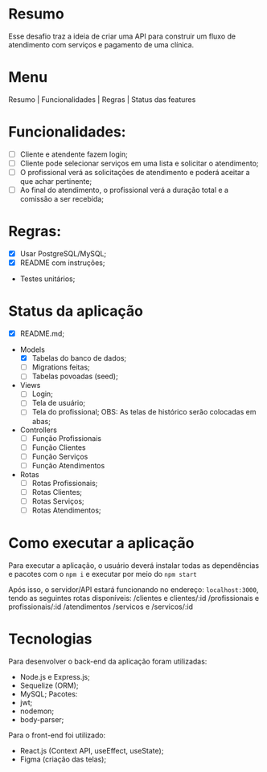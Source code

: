 # Resumo
Esse desafio traz a ideia de criar uma API para construir um 
fluxo de atendimento com serviços e pagamento de uma clínica.

# Menu
<p>Resumo | Funcionalidades | Regras | Status das features</p>
 

# Funcionalidades:
-[ ] Cliente e atendente fazem login;
-[ ] Cliente pode selecionar serviços em uma lista e solicitar
o atendimento;
-[ ] O profissional verá as solicitações de atendimento e poderá
aceitar a que achar pertinente;
-[ ] Ao final do atendimento, o profissional verá a duração
total e a comissão a ser recebida;

# Regras:
-[x] Usar PostgreSQL/MySQL;
-[x] README com instruções;
- Testes unitários;

# Status da aplicação
-[x] README.md;
- Models
	-[x] Tabelas do banco de dados;
	-[ ] Migrations feitas;
	-[ ] Tabelas povoadas (seed);
- Views
	-[ ] Login;
	-[ ] Tela de usuário;
	-[ ] Tela do profissional;
	OBS: As telas de histórico serão colocadas em abas;
- Controllers
	-[ ] Função Profissionais
	-[ ] Função Clientes
	-[ ] Função Serviços
	-[ ] Função Atendimentos
- Rotas
	-[ ] Rotas Profissionais;
	-[ ] Rotas Clientes;
	-[ ] Rotas Serviços;
	-[ ] Rotas Atendimentos;

# Como executar a aplicação
Para executar a aplicação, o usuário deverá instalar todas
as dependências e pacotes com o <code>npm i</code> e executar
por meio do <code>npm start</code>

Após isso, o servidor/API estará funcionando no endereço:
<code>localhost:3000</code>, tendo as seguintes rotas 
disponíveis:
/clientes e clientes/:id
/profissionais e profissionais/:id
/atendimentos
/servicos e /servicos/:id

# Tecnologias
Para desenvolver o back-end da aplicação foram utilizadas:
- Node.js e Express.js;
- Sequelize (ORM);
- MySQL;
Pacotes:
- jwt;
- nodemon;
- body-parser;

Para o front-end foi utilizado:
- React.js (Context API, useEffect, useState);
- Figma (criação das telas);
